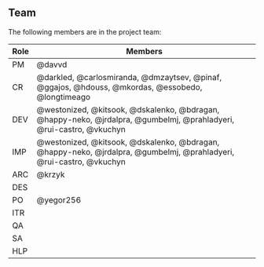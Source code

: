 ## Team

The following members are in the project team:

Role | Members
---|---
PM | @davvd
CR | @darkled, @carlosmiranda, @dmzaytsev, @pinaf, @ggajos, @hdouss, @mkordas, @essobedo, @longtimeago
DEV | @westonized, @kitsook, @dskalenko, @bdragan, @happy-neko, @jrdalpra, @gumbelmj, @prahladyeri, @rui-castro, @vkuchyn
IMP | @westonized, @kitsook, @dskalenko, @bdragan, @happy-neko, @jrdalpra, @gumbelmj, @prahladyeri, @rui-castro, @vkuchyn
ARC | @krzyk
DES | 
PO | @yegor256
ITR | 
QA | 
SA | 
HLP | 
